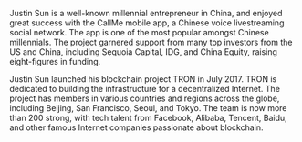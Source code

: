 Justin Sun is a well-known millennial entrepreneur in China, and enjoyed great success with the CallMe mobile app, a Chinese voice livestreaming social network. The app is one of the most popular amongst Chinese millennials. The project garnered support from many top investors from the US and China, including Sequoia Capital, IDG, and China Equity, raising eight-figures in funding.

Justin Sun launched his blockchain project TRON in July 2017. TRON is dedicated to building the infrastructure for a decentralized Internet. The project has members in various countries and regions across the globe, including Beijing, San Francisco, Seoul, and Tokyo. The team is now more than 200 strong, with tech talent from Facebook, Alibaba, Tencent, Baidu, and other famous Internet companies passionate about blockchain.
